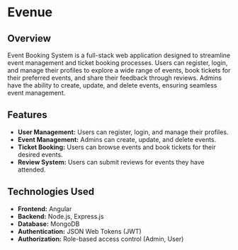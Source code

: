 # Evenue

## Overview

Event Booking System is a full-stack web application designed to streamline event management and ticket booking processes. Users can register, login, and manage their profiles to explore a wide range of events, book tickets for their preferred events, and share their feedback through reviews. Admins have the ability to create, update, and delete events, ensuring seamless event management.

## Features

-   **User Management:** Users can register, login, and manage their profiles.
-   **Event Management:** Admins can create, update, and delete events.
-   **Ticket Booking:** Users can browse events and book tickets for their desired events.
-   **Review System:** Users can submit reviews for events they have attended.

## Technologies Used

-   **Frontend:** Angular
-   **Backend:** Node.js, Express.js
-   **Database:** MongoDB
-   **Authentication:** JSON Web Tokens (JWT)
-   **Authorization:** Role-based access control (Admin, User)

